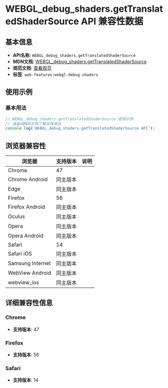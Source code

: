 # WEBGL_debug_shaders.getTranslatedShaderSource API 兼容性数据

## 基本信息

- **API名称**: `WEBGL_debug_shaders.getTranslatedShaderSource`
- **MDN文档**: [WEBGL_debug_shaders.getTranslatedShaderSource](https://developer.mozilla.org/docs/Web/API/WEBGL_debug_shaders/getTranslatedShaderSource)
- **规范文档**: [查看规范](https://registry.khronos.org/webgl/extensions/WEBGL_debug_shaders/)
- **标签**: `web-features:webgl-debug-shaders`

## 使用示例

### 基本用法

```javascript
// WEBGL_debug_shaders.getTranslatedShaderSource 使用示例
// 请查阅MDN文档了解具体用法
console.log('WEBGL_debug_shaders.getTranslatedShaderSource API');
```

## 浏览器兼容性

| 浏览器 | 支持版本 | 说明 |
|--------|----------|------|
| Chrome | 47 |  |
| Chrome Android | 同主版本 |  |
| Edge | 同主版本 |  |
| Firefox | 56 |  |
| Firefox Android | 同主版本 |  |
| Oculus | 同主版本 |  |
| Opera | 同主版本 |  |
| Opera Android | 同主版本 |  |
| Safari | 14 |  |
| Safari iOS | 同主版本 |  |
| Samsung Internet | 同主版本 |  |
| WebView Android | 同主版本 |  |
| webview_ios | 同主版本 |  |

## 详细兼容性信息

### Chrome

- **支持版本**: 47

### Firefox

- **支持版本**: 56

### Safari

- **支持版本**: 14

